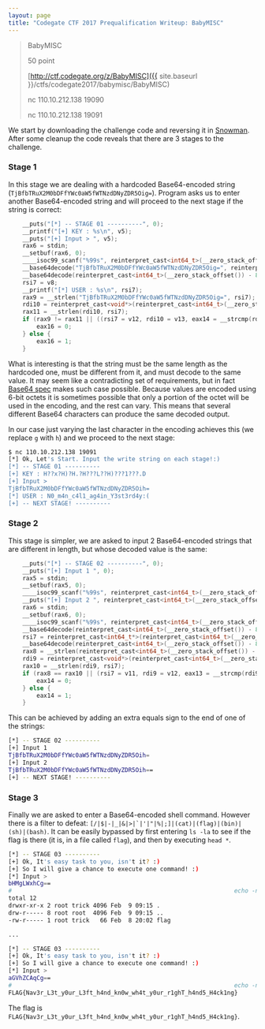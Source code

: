 ```yaml
---
layout: page
title: "Codegate CTF 2017 Prequalification Writeup: BabyMISC"
---
```


> BabyMISC
> 
> 50 point
>
> [http://ctf.codegate.org/z/BabyMISC]({{ site.baseurl }}/ctfs/codegate2017/babymisc/BabyMISC)
> 
> nc 110.10.212.138 19090
> 
> nc 110.10.212.138 19091

We start by downloading the challenge code and reversing it in [Snowman](http://derevenets.com/). After some cleanup the code reveals that there are 3 stages to the challenge.

### Stage 1

In this stage we are dealing with a hardcoded Base64-encoded string (```TjBfbTRuX2M0bDFfYWc0aW5fWTNzdDNyZDR5Oig=```). Program asks us to enter another Base64-encoded string and will proceed to the next stage if the string is correct:

```c
    __puts("[*] -- STAGE 01 ----------", 0);
    __printf("[+] KEY : %s\n", v5);
    __puts("[+] Input > ", v5);
    rax6 = stdin;
    __setbuf(rax6, 0);
    ____isoc99_scanf("%99s", reinterpret_cast<int64_t>(__zero_stack_offset()) - 8 - 0x80);
    __base64decode("TjBfbTRuX2M0bDFfYWc0aW5fWTNzdDNyZDR5Oig=", reinterpret_cast<int64_t>(__zero_stack_offset()) - 8 - 0x98);
    __base64decode(reinterpret_cast<int64_t>(__zero_stack_offset()) - 8 - 0x80, reinterpret_cast<int64_t>(__zero_stack_offset()) - 8 - 0x90);
    rsi7 = v8;
    __printf("[*] USER : %s\n", rsi7);
    rax9 = __strlen("TjBfbTRuX2M0bDFfYWc0aW5fWTNzdDNyZDR5Oig=", rsi7);
    rdi10 = reinterpret_cast<void*>(reinterpret_cast<int64_t>(__zero_stack_offset()) - 8 - 0x80);
    rax11 = __strlen(rdi10, rsi7);
    if (rax9 != rax11 || ((rsi7 = v12, rdi10 = v13, eax14 = __strcmp(rdi10, rsi7), !!eax14) || (rsi7 = reinterpret_cast<int64_t*>(0x401400), rdi10 = reinterpret_cast<void*>(reinterpret_cast<int64_t>(__zero_stack_offset()) - 8 - 0x80), eax15 = __strcmp(rdi10, 0x401400), eax15 == 0))) {
        eax16 = 0;
    } else {
        eax16 = 1;
    }
```

What is interesting is that the string must be the same length as the hardcoded one, must be different from it, and must decode to the same value. It may seem like a contradicting set of requirements, but in fact [Base64 spec](https://en.wikipedia.org/wiki/Base64) makes such case possible. Because values are encoded using 6-bit octets it is sometimes possible that only a portion of the octet will be used in the encoding, and the rest can vary. This means that several different Base64 characters can produce the same decoded output.

In our case just varying the last character in the encoding achieves this (we replace ```g``` with ```h```) and we proceed to the next stage:

```sh
$ nc 110.10.212.138 19091
[*] Ok, Let's Start. Input the write string on each stage!:)
[*] -- STAGE 01 ----------
[+] KEY : H??x?H)?H.?H???L??H)???1???.D
[+] Input > 
TjBfbTRuX2M0bDFfYWc0aW5fWTNzdDNyZDR5Oih=
[*] USER : N0_m4n_c4l1_ag4in_Y3st3rd4y:(
[+] -- NEXT STAGE! ----------
```

### Stage 2

This stage is simpler, we are asked to input 2 Base64-encoded strings that are different in length, but whose decoded value is the same:

```c
    __puts("[*] -- STAGE 02 ----------", 0);
    __puts("[+] Input 1 ", 0);
    rax5 = stdin;
    __setbuf(rax5, 0);
    ____isoc99_scanf("%99s", reinterpret_cast<int64_t>(__zero_stack_offset()) - 8 - 0xf0);
    __puts("[+] Input 2 ", reinterpret_cast<int64_t>(__zero_stack_offset()) - 8 - 0xf0);
    rax6 = stdin;
    __setbuf(rax6, 0);
    ____isoc99_scanf("%99s", reinterpret_cast<int64_t>(__zero_stack_offset()) - 8 - 0x80);
    __base64decode(reinterpret_cast<int64_t>(__zero_stack_offset()) - 8 - 0xf0, reinterpret_cast<int64_t>(__zero_stack_offset()) - 8 - 0x100);
    rsi7 = reinterpret_cast<int64_t*>(reinterpret_cast<int64_t>(__zero_stack_offset()) - 8 - 0xf8);
    __base64decode(reinterpret_cast<int64_t>(__zero_stack_offset()) - 8 - 0x80, rsi7);
    rax8 = __strlen(reinterpret_cast<int64_t>(__zero_stack_offset()) - 8 - 0xf0, rsi7);
    rdi9 = reinterpret_cast<void*>(reinterpret_cast<int64_t>(__zero_stack_offset()) - 8 - 0x80);
    rax10 = __strlen(rdi9, rsi7);
    if (rax8 == rax10 || (rsi7 = v11, rdi9 = v12, eax13 = __strcmp(rdi9, rsi7), !!eax13)) {
        eax14 = 0;
    } else {
        eax14 = 1;
    }
```

This can be achieved by adding an extra equals sign to the end of one of the strings:

```sh
[*] -- STAGE 02 ----------
[+] Input 1 
TjBfbTRuX2M0bDFfYWc0aW5fWTNzdDNyZDR5Oih=
[+] Input 2 
TjBfbTRuX2M0bDFfYWc0aW5fWTNzdDNyZDR5Oih==
[+] -- NEXT STAGE! ----------
```

### Stage 3

Finally we are asked to enter a Base64-encoded shell command. However there is a filter to defeat: ```[/|$|-|_|&|>|`|'|"|%|;]|(cat)|(flag)|(bin)|(sh)|(bash)```. It can be easily bypassed by first entering ```ls -la``` to see if the flag is there (it is, in a file called ```flag```), and then by executing ```head *```.

```sh
[*] -- STAGE 03 ----------
[+] Ok, It's easy task to you, isn't it? :)
[+] So I will give a chance to execute one command! :)
[*] Input > 
bHMgLWxhCg==
#                                                               echo -n bHMgLWxhCg== | base64 -d | sh
total 12
drwxr-xr-x 2 root trick 4096 Feb  9 09:15 .
drw-r----- 8 root root  4096 Feb  9 09:15 ..
-rw-r----- 1 root trick   66 Feb  8 20:02 flag

...

[*] -- STAGE 03 ----------
[+] Ok, It's easy task to you, isn't it? :)
[+] So I will give a chance to execute one command! :)
[*] Input > 
aGVhZCAqCg==
#                                                               echo -n aGVhZCAqCg== | base64 -d | sh
FLAG{Nav3r_L3t_y0ur_L3ft_h4nd_kn0w_wh4t_y0ur_r1ghT_h4nd5_H4ck1ng}
```

The flag is ```FLAG{Nav3r_L3t_y0ur_L3ft_h4nd_kn0w_wh4t_y0ur_r1ghT_h4nd5_H4ck1ng}```.

